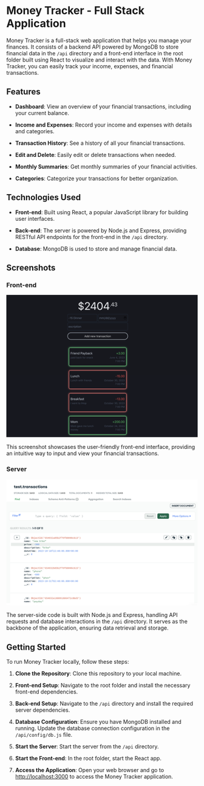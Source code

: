 # Money Tracker - Full Stack Application

Money Tracker is a full-stack web application that helps you manage your finances. It consists of a backend API powered by MongoDB to store financial data in the `/api` directory and a front-end interface in the root folder built using React to visualize and interact with the data. With Money Tracker, you can easily track your income, expenses, and financial transactions.

## Features

- **Dashboard**: View an overview of your financial transactions, including your current balance.

- **Income and Expenses**: Record your income and expenses with details and categories.

- **Transaction History**: See a history of all your financial transactions.

- **Edit and Delete**: Easily edit or delete transactions when needed.

- **Monthly Summaries**: Get monthly summaries of your financial activities.

- **Categories**: Categorize your transactions for better organization.

## Technologies Used

- **Front-end**: Built using React, a popular JavaScript library for building user interfaces.

- **Back-end**: The server is powered by Node.js and Express, providing RESTful API endpoints for the front-end in the `/api` directory.

- **Database**: MongoDB is used to store and manage financial data.

## Screenshots

### Front-end

![Money Tracker Front-end](./readme-imgs/front-end-screenshot.png)

This screenshot showcases the user-friendly front-end interface, providing an intuitive way to input and view your financial transactions.

### Server

![Money Tracker Server](./readme-imgs/server-screenshot.png)

The server-side code is built with Node.js and Express, handling API requests and database interactions in the `/api` directory. It serves as the backbone of the application, ensuring data retrieval and storage.

## Getting Started

To run Money Tracker locally, follow these steps:

1. **Clone the Repository**: Clone this repository to your local machine.

2. **Front-end Setup**: Navigate to the root folder and install the necessary front-end dependencies.

3. **Back-end Setup**: Navigate to the `/api` directory and install the required server dependencies.

4. **Database Configuration**: Ensure you have MongoDB installed and running. Update the database connection configuration in the `/api/config/db.js` file.

5. **Start the Server**: Start the server from the `/api` directory.

6. **Start the Front-end**: In the root folder, start the React app.

7. **Access the Application**: Open your web browser and go to [http://localhost:3000](http://localhost:3000) to access the Money Tracker application.
